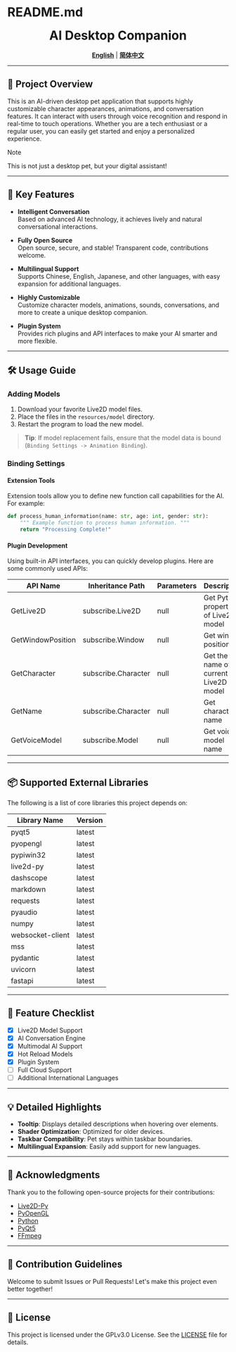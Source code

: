 # README.md

<div align="center">
    <h1 style="margin: 0;">AI Desktop Companion</h1>
    <br/>
    <b><a href="README.md">English</a></b> | <b><a href="README_zh.md">简体中文</a></b>
    <br/>
</div>

---

## 🌟 Project Overview

This is an AI-driven desktop pet application that supports highly customizable character appearances, animations, and conversation features. It can interact with users through voice recognition and respond in real-time to touch operations. Whether you are a tech enthusiast or a regular user, you can easily get started and enjoy a personalized experience.

> [!NOTE]
> This is not just a desktop pet, but your digital assistant!

---

## 🚀 Key Features

- **Intelligent Conversation**  
  Based on advanced AI technology, it achieves lively and natural conversational interactions.

- **Fully Open Source**  
  Open source, secure, and stable! Transparent code, contributions welcome.

- **Multilingual Support**  
  Supports Chinese, English, Japanese, and other languages, with easy expansion for additional languages.

- **Highly Customizable**  
  Customize character models, animations, sounds, conversations, and more to create a unique desktop companion.

- **Plugin System**  
  Provides rich plugins and API interfaces to make your AI smarter and more flexible.

---

## 🛠 Usage Guide

### Adding Models

1. Download your favorite Live2D model files.
2. Place the files in the `resources/model` directory.
3. Restart the program to load the new model.

> **Tip**: If model replacement fails, ensure that the model data is bound (`Binding Settings -> Animation Binding`).

### Binding Settings

#### Extension Tools

Extension tools allow you to define new function call capabilities for the AI. For example:

```python 
def process_human_information(name: str, age: int, gender: str): 
    """ Example function to process human information. """ 
    return "Processing Complete!"
```

#### Plugin Development

Using built-in API interfaces, you can quickly develop plugins. Here are some commonly used APIs:

| API Name        | Inheritance Path           | Parameters | Description                          |
|-----------------|----------------------------|------------|--------------------------------------|
| GetLive2D       | subscribe.Live2D           | null       | Get Python properties of Live2D model|
| GetWindowPosition| subscribe.Window           | null       | Get window position                  |
| GetCharacter    | subscribe.Character         | null       | Get the name of the current Live2D model |
| GetName         | subscribe.Character         | null       | Get character name                   |
| GetVoiceModel   | subscribe.Model             | null       | Get voice model name                 |

---

## 📦 Supported External Libraries

The following is a list of core libraries this project depends on:

| Library Name     | Version      |
|------------------|--------------|
| pyqt5            | latest       |
| pyopengl         | latest       |
| pypiwin32        | latest       |
| live2d-py        | latest       |
| dashscope        | latest       |
| markdown         | latest       |
| requests         | latest       |
| pyaudio          | latest       |
| numpy            | latest       |
| websocket-client | latest       |
| mss              | latest       |
| pydantic         | latest       |
| uvicorn          | latest       |
| fastapi          | latest       |

---

## 🎯 Feature Checklist

- [x] Live2D Model Support
- [x] AI Conversation Engine
- [x] Multimodal AI Support
- [x] Hot Reload Models
- [x] Plugin System
- [ ] Full Cloud Support
- [ ] Additional International Languages

---

## 💡 Detailed Highlights

- **Tooltip**: Displays detailed descriptions when hovering over elements.
- **Shader Optimization**: Optimized for older devices.
- **Taskbar Compatibility**: Pet stays within taskbar boundaries.
- **Multilingual Expansion**: Easily add support for new languages.

---

## 🙏 Acknowledgments

Thank you to the following open-source projects for their contributions:

- [Live2D-Py](https://github.com/Arkueid/live2d-py)
- [PyOpenGL](https://github.com/mcfletch/pyopengl.git)
- [Python](https://github.com/python/cpython.git)
- [PyQt5](https://github.com/PyQt5/PyQt.git)
- [FFmpeg](https://github.com/FFmpeg/FFmpeg.git)

---

## 🤝 Contribution Guidelines

Welcome to submit Issues or Pull Requests! Let's make this project even better together!

---

## 📜 License

This project is licensed under the GPLv3.0 License. See the [LICENSE](./LICENSE) file for details.

